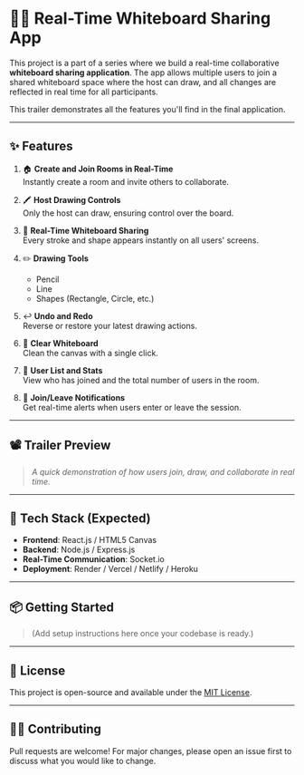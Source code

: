 # 🧑‍🏫 Real-Time Whiteboard Sharing App

This project is a part of a series where we build a real-time collaborative **whiteboard sharing application**. The app allows multiple users to join a shared whiteboard space where the host can draw, and all changes are reflected in real time for all participants.

This trailer demonstrates all the features you'll find in the final application.

---

## ✨ Features

1. 🏠 **Create and Join Rooms in Real-Time**  
   Instantly create a room and invite others to collaborate.

2. 🖍️ **Host Drawing Controls**  
   Only the host can draw, ensuring control over the board.

3. 📡 **Real-Time Whiteboard Sharing**  
   Every stroke and shape appears instantly on all users' screens.

4. ✏️ **Drawing Tools**  
   - Pencil  
   - Line  
   - Shapes (Rectangle, Circle, etc.)

5. ↩️ **Undo and Redo**  
   Reverse or restore your latest drawing actions.

6. 🧹 **Clear Whiteboard**  
   Clean the canvas with a single click.

7. 👥 **User List and Stats**  
   View who has joined and the total number of users in the room.

8. 🔔 **Join/Leave Notifications**  
   Get real-time alerts when users enter or leave the session.

---

## 📽️ Trailer Preview

> *A quick demonstration of how users join, draw, and collaborate in real time.*

---

## 🚀 Tech Stack (Expected)

- **Frontend**: React.js / HTML5 Canvas
- **Backend**: Node.js / Express.js
- **Real-Time Communication**: Socket.io
- **Deployment**: Render / Vercel / Netlify / Heroku

---

## 📦 Getting Started

> (Add setup instructions here once your codebase is ready.)

---

## 📄 License

This project is open-source and available under the [MIT License](LICENSE).

---

## 🙋‍♂️ Contributing

Pull requests are welcome! For major changes, please open an issue first to discuss what you would like to change.


